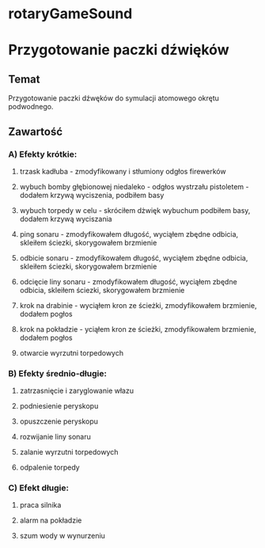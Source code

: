 # rotaryGameSound

# Przygotowanie paczki dźwięków

## Temat

Przygotowanie paczki dźwęków do symulacji atomowego okrętu podwodnego.

## Zawartość

### A) Efekty krótkie:
1) trzask kadłuba - zmodyfikowany i stłumiony odgłos firewerków

2) wybuch bomby głębionowej niedaleko - odgłos wystrzału pistoletem - dodałem krzywą wyciszenia, podbiłem basy

3) wybuch torpedy w celu - skróciłem dżwięk wybuchum podbiłem basy, dodałem krzywą wyciszania

4) ping sonaru - zmodyfikowałem długość, wyciąłem zbędne odbicia, skleiłem ściezki, skorygowałem brzmienie

5) odbicie sonaru - zmodyfikowałem długość, wyciąłem zbędne odbicia, skleiłem ściezki, skorygowałem brzmienie

6) odcięcie liny sonaru - zmodyfikowałem długość, wyciąłem zbędne odbicia, skleiłem ściezki, skorygowałem brzmienie

7) krok na drabinie - wyciąłem kron ze ścieżki, zmodyfikowałem brzmienie, dodałem pogłos

8) krok na pokładzie - yciąłem kron ze ścieżki, zmodyfikowałem brzmienie, dodałem pogłos

9) otwarcie wyrzutni torpedowych

### B) Efekty średnio-długie:
1) zatrzasnięcie i zaryglowanie włazu

2) podniesienie peryskopu

3) opuszczenie peryskopu

4) rozwijanie liny sonaru

5) zalanie wyrzutni torpedowych

6) odpalenie torpedy

### C) Efekt długie:
1) praca silnika

2) alarm na pokładzie

3) szum wody w wynurzeniu






